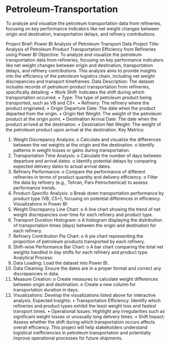 # Petroleum-Transportation
To analyze and visualize the petroleum transportation data from refineries, focusing on key performance indicators like net weight changes between origin and destination, transportation delays, and refinery contributions. 

Project Brief: Power BI Analysis of Petroleum Transport Data
Project Title:
Analysis of Petroleum Product Transportation Efficiency from Refineries using Power BI
Objective:
To analyze and visualize the petroleum transportation data from refineries, focusing on key performance indicators like net weight changes between origin and destination, transportation delays, and refinery contributions. This analysis aims to provide insights into the efficiency of the petroleum logistics chain, including net weight discrepancies and transport timeframes.
Data Description:
The dataset includes records of petroleum product transportation from refineries, specifically detailing:
•	Work Shift: Indicates the shift during which transportation occurred.
•	Type: The type of petroleum product being transported, such as VB and C5+.
•	Refinery: The refinery where the product originated.
•	Origin Departure Date: The date when the product departed from the origin.
•	Origin Net Weight: The weight of the petroleum product at the origin point.
•	Destination Arrival Date: The date when the product arrived at the destination.
•	Destination Net Weight: The weight of the petroleum product upon arrival at the destination.
Key Metrics:
1.	Weight Discrepancy Analysis:
o	Calculate and visualize the differences between the net weights at the origin and the destination.
o	Identify patterns in weight losses or gains during transportation.
2.	Transportation Time Analysis:
o	Calculate the number of days between departure and arrival dates.
o	Identify potential delays by comparing expected delivery dates to actual arrival dates.
3.	Refinery Performance:
o	Compare the performance of different refineries in terms of product quantity and delivery efficiency.
o	Filter the data by refinery (e.g., Tehran, Pars Petrochemical) to assess performance trends.
4.	Product-Specific Analysis:
o	Break down transportation performance by product type (VB, C5+), focusing on potential differences in efficiency.
Visualizations in Power BI:
1.	Weight Discrepancy Line Chart:
o	A line chart showing the trend of net weight discrepancies over time for each refinery and product type.
2.	Transport Duration Histogram:
o	A histogram displaying the distribution of transportation times (days) between the origin and destination for each refinery.
3.	Refinery Contribution Pie Chart:
o	A pie chart representing the proportion of petroleum products transported by each refinery.
4.	Shift-wise Performance Bar Chart:
o	A bar chart comparing the total net weights handled in day shifts for each refinery and product type.
Analytical Process:
1.	Data Loading: Load the dataset into Power BI.
2.	Data Cleaning: Ensure the dates are in a proper format and correct any discrepancies in data.
3.	Measure Creation:
o	Create measures to calculate weight differences between origin and destination.
o	Create a new column for transportation duration in days.
4.	Visualizations: Develop the visualizations listed above for interactive analysis.
Expected Insights:
•	Transportation Efficiency: Identify which refineries and product types exhibit the least weight loss and fastest transport times.
•	Operational Issues: Highlight any irregularities such as significant weight losses or unusually long delivery times.
•	Shift Impact: Assess whether the shift during which transportation occurs affects overall efficiency.
This project will help stakeholders understand logistical inefficiencies in petroleum transportation and potentially improve operational processes for future shipments.



